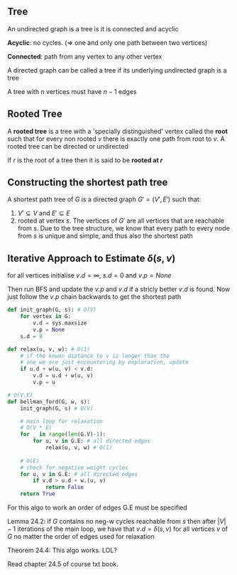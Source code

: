 ## Tree

An undirected graph is a tree is it is connected and acyclic

**Acyclic**: no cycles. (=> one and only one path between two vertices)

**Connected**: path from any vertex to any other vertex

A directed graph can be called a tree if its underlying undirected graph is a tree

A tree with $n$ vertices must have $n-1$ edges

## Rooted Tree

A **rooted tree** is a tree with a 'specially distinguished' vertex called the **root** such that for every non rooted $v$ there is exactly one path from root to $v$. A rooted tree can be directed or undirected

If $r$ is the root of a tree then it is said to be **rooted at $r$**

## Constructing the shortest path tree

A shortest path tree of $G$ is a directed graph $G' = (V', E')$ such that:

1. $V' \subseteq V$ and $E' \subseteq E$
2. rooted at vertex $s$. The vertices of $G'$ are all vertices that are reachable from $s$. Due to the tree structure, we know that every path to every node from $s$ is unique and simple, and thus also the shortest path

## Iterative Approach to Estimate $\delta(s, v)$

for all vertices initialise $v.d = \infty$, $s.d = 0$ and $v.p = None$

Then run BFS and update the $v.p$ and $v.d$ if a stricly better $v.d$ is found. Now just follow the $v.p$ chain backwards to get the shortest path

```py
def init_graph(G, s): # O(V)
    for vertex in G:
        v.d = sys.maxsize
        v.p = None
    s.d = 0
```

```py
def relax(u, v, w): # O(1)
    # if the knwon distance to v is longer than the
    # one we are just encountering by exploration, update
    if u.d + w(u, v) < v.d:
        v.d = u.d + w(u, v)
        v.p = u
```

```py
# O(V.E)
def bellman_ford(G, w, s):
    init_graph(G, s) # O(V)

    # main loop for relaxation
    # O(V * E)
    for _ in range(len(G.V)-1):
        for u, v in G.E: # all directed edges
            relax(u, v, w) # O(1)
    
    # O(E)
    # check for negative weight cycles
    for u, v in G.E: # all directed edges
        if v.d > u.d + w.(u, v)
            return False
    return True
```

For this algo to work an order of edges G.E must be specified

Lemma 24.2: if $G$ contains no neg-w cycles reachable from $s$ then after $|V|-1$ iterations of the main loop, we have that $v.d = \delta(s, v)$ for all vertices $v$ of $G$ no matter the order of edges used for relaxation

Theorem 24.4: This algo works. LOL?

Read chapter 24.5 of course txt book.
